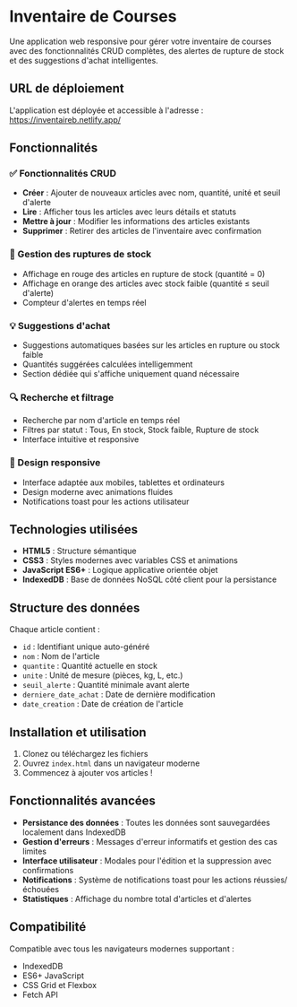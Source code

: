 # Inventaire de Courses

Une application web responsive pour gérer votre inventaire de courses avec des fonctionnalités CRUD complètes, des alertes de rupture de stock et des suggestions d'achat intelligentes.

## URL de déploiement

L'application est déployée et accessible à l'adresse : https://inventaireb.netlify.app/

## Fonctionnalités

### ✅ Fonctionnalités CRUD

- **Créer** : Ajouter de nouveaux articles avec nom, quantité, unité et seuil d'alerte
- **Lire** : Afficher tous les articles avec leurs détails et statuts
- **Mettre à jour** : Modifier les informations des articles existants
- **Supprimer** : Retirer des articles de l'inventaire avec confirmation

### 🔴 Gestion des ruptures de stock

- Affichage en rouge des articles en rupture de stock (quantité = 0)
- Affichage en orange des articles avec stock faible (quantité ≤ seuil d'alerte)
- Compteur d'alertes en temps réel

### 💡 Suggestions d'achat

- Suggestions automatiques basées sur les articles en rupture ou stock faible
- Quantités suggérées calculées intelligemment
- Section dédiée qui s'affiche uniquement quand nécessaire

### 🔍 Recherche et filtrage

- Recherche par nom d'article en temps réel
- Filtres par statut : Tous, En stock, Stock faible, Rupture de stock
- Interface intuitive et responsive

### 📱 Design responsive

- Interface adaptée aux mobiles, tablettes et ordinateurs
- Design moderne avec animations fluides
- Notifications toast pour les actions utilisateur

## Technologies utilisées

- **HTML5** : Structure sémantique
- **CSS3** : Styles modernes avec variables CSS et animations
- **JavaScript ES6+** : Logique applicative orientée objet
- **IndexedDB** : Base de données NoSQL côté client pour la persistance

## Structure des données

Chaque article contient :

- `id` : Identifiant unique auto-généré
- `nom` : Nom de l'article
- `quantite` : Quantité actuelle en stock
- `unite` : Unité de mesure (pièces, kg, L, etc.)
- `seuil_alerte` : Quantité minimale avant alerte
- `derniere_date_achat` : Date de dernière modification
- `date_creation` : Date de création de l'article

## Installation et utilisation

1. Clonez ou téléchargez les fichiers
2. Ouvrez `index.html` dans un navigateur moderne
3. Commencez à ajouter vos articles !

## Fonctionnalités avancées

- **Persistance des données** : Toutes les données sont sauvegardées localement dans IndexedDB
- **Gestion d'erreurs** : Messages d'erreur informatifs et gestion des cas limites
- **Interface utilisateur** : Modales pour l'édition et la suppression avec confirmations
- **Notifications** : Système de notifications toast pour les actions réussies/échouées
- **Statistiques** : Affichage du nombre total d'articles et d'alertes

## Compatibilité

Compatible avec tous les navigateurs modernes supportant :

- IndexedDB
- ES6+ JavaScript
- CSS Grid et Flexbox
- Fetch API

